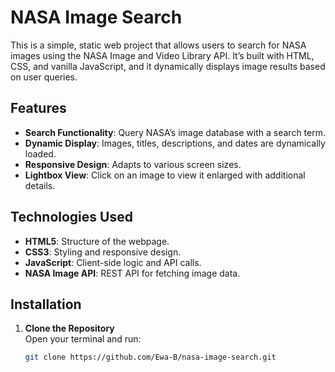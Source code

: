 # NASA Image Search

This is a simple, static web project that allows users to search for NASA images using the NASA Image and Video Library API. It’s built with HTML, CSS, and vanilla JavaScript, and it dynamically displays image results based on user queries.

## Features

- **Search Functionality**: Query NASA’s image database with a search term.
- **Dynamic Display**: Images, titles, descriptions, and dates are dynamically loaded.
- **Responsive Design**: Adapts to various screen sizes.
- **Lightbox View**: Click on an image to view it enlarged with additional details.

## Technologies Used

- **HTML5**: Structure of the webpage.
- **CSS3**: Styling and responsive design.
- **JavaScript**: Client-side logic and API calls.
- **NASA Image API**: REST API for fetching image data.

## Installation

1. **Clone the Repository**  
   Open your terminal and run:
   ```bash
   git clone https://github.com/Ewa-B/nasa-image-search.git
   ```
